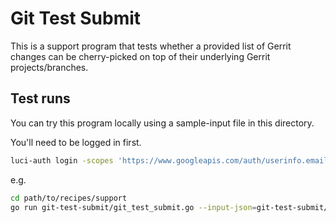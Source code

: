 # Git Test Submit

This is a support program that tests whether a provided list of Gerrit changes
can be cherry-picked on top of their underlying Gerrit projects/branches.

## Test runs

You can try this program locally using a sample-input file in this directory.

You'll need to be logged in first.

```bash
luci-auth login -scopes 'https://www.googleapis.com/auth/userinfo.email https://www.googleapis.com/auth/gerritcodereview'
```

e.g.

```bash
cd path/to/recipes/support
go run git-test-submit/git_test_submit.go --input-json=git-test-submit/sample-input.json
```
